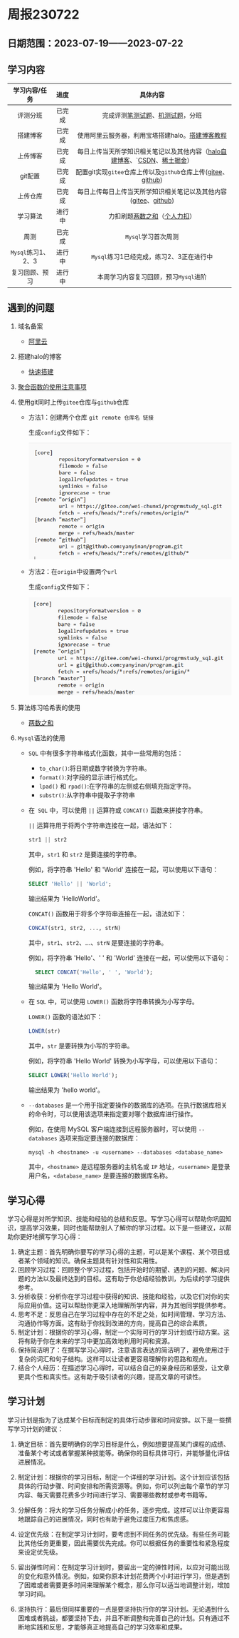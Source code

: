 # 周报230722

## 日期范围：2023-07-19——2023-07-22

## 学习内容

|   学习内容/任务    |  进度  |                           具体内容                           |
| :----------------: | :----: | :----------------------------------------------------------: |
|      评测分班      | 已完成 | 完成评测[笔测试题](http://39.105.197.178/archives/%E7%AC%94%E8%AF%95%E8%AF%84%E6%B5%8B%E9%A2%98md)、[机测试题](http://39.105.197.178/archives/%E6%9C%BA%E8%AF%95%E8%AF%84%E6%B5%8B%E9%A2%98md)，分班 |
|      搭建博客      | 已完成 | 使用阿里云服务器，利用宝塔搭建halo。[搭建博客教程](http://39.105.197.178/archives/%E5%BF%AB%E9%80%9F%E7%BD%91%E7%AB%99%E6%90%AD%E5%BB%BAhalomd) |
|      上传博客      | 已完成 | 每日上传当天所学知识相关笔记以及其他内容（[halo自建博客](http://39.105.197.178/)、`[CSDN](https://blog.csdn.net/qq_51909595?spm=1000.2115.3001.5343)、[稀土掘金](https://juejin.cn/user/1533181111304876)） |
|      git配置       | 已完成 | 配置git实现`gitee`仓库上传以及`github`仓库上传([gitee](https://gitee.com/wei-chunxi)、[github](https://github.com/yanyinan/)) |
|      上传仓库      | 已完成 | 每日上传每日上传当天所学知识相关笔记以及其他内容([gitee](https://gitee.com/wei-chunxi)、[github](https://github.com/yanyinan/)) |
|      学习算法      | 进行中 | 力扣刷题[两数之和](http://39.105.197.178/archives/%E4%B8%A4%E6%95%B0%E4%B9%8B%E5%92%8Cmd)（[个人力扣](https://leetcode.cn/u/chunxi-wei/)） |
|        周测        | 已完成 |                     `Mysql`学习首次周测                      |
| `Mysql`练习1、2、3 | 进行中 |           `Mysql`练习1已经完成，练习2、3正在进行中           |
|   复习回顾、预习   | 进行中 |            本周学习内容复习回顾，预习`Mysql`进阶             |

## 遇到的问题

1. 域名备案

   - [阿里云](https://help.aliyun.com/document_detail/36922.html)

2. 搭建halo的博客

   - [快速搭建](http://39.105.197.178/archives/%E5%BF%AB%E9%80%9F%E7%BD%91%E7%AB%99%E6%90%AD%E5%BB%BAhalomd)

3. [聚合函数的使用注意事项](http://39.105.197.178/archives/mysql%E4%BD%BF%E7%94%A8%E8%81%9A%E5%90%88%E5%87%BD%E6%95%B0%E9%9C%80%E8%A6%81%E6%B3%A8%E6%84%8F%E7%9A%84%E4%BA%8B%E9%A1%B9md)

4. 使用git同时上传`gitee`仓库与`github`仓库

   - 方法1：创建两个仓库 `git remote 仓库名 链接`

     生成`config`文件如下：

     ![image-20230722184550908](%E5%91%A8%E6%8A%A5230722.assets/image-20230722184550908.png)

   - 方法2：在`origin`中设置两个`url`

     生成`config`文件如下：

     ![image-20230722184631958](%E5%91%A8%E6%8A%A5230722.assets/image-20230722184631958.png)

     

5. 算法练习哈希表的使用

   - [两数之和](http://39.105.197.178/archives/%E4%B8%A4%E6%95%B0%E4%B9%8B%E5%92%8Cmd)

6. `Mysql`语法的使用

   - `SQL` 中有很多字符串格式化函数，其中一些常用的包括：

     - `to_char()`:将日期或数字转换为字符串。
     - `format()`:对字段的显示进行格式化。
     - `lpad()` 和 `rpad()`:在字符串的左侧或右侧填充指定字符。
     - `substr()`:从字符串中提取子字符串
     
   - 在` SQL` 中，可以使用 `||` 运算符或 `CONCAT()` 函数来拼接字符串。

     `||` 运算符用于将两个字符串连接在一起，语法如下：

     ```sql
     str1 || str2
     ```
     
     其中，`str1` 和 `str2` 是要连接的字符串。

     例如，将字符串 'Hello' 和 'World' 连接在一起，可以使用以下语句：

     ```sql
     SELECT 'Hello' || 'World';
     ```
     
     输出结果为 'HelloWorld'。
     
     `CONCAT()` 函数用于将多个字符串连接在一起，语法如下：
     
     ```sql
     CONCAT(str1, str2, ..., strN)
     ```
     
     其中，`str1`、`str2`、...、`strN` 是要连接的字符串。
     
     例如，将字符串 'Hello'、' ' 和 'World' 连接在一起，可以使用以下语句：
     
     ```sql
       SELECT CONCAT('Hello', ' ', 'World');    
     ```
     
     输出结果为 'Hello World'。
     
   - 在 `SQL` 中，可以使用 `LOWER()` 函数将字符串转换为小写字母。

     `LOWER()` 函数的语法如下：

     ```sql
     LOWER(str)  
     ```
     
     其中，`str` 是要转换为小写的字符串。

     例如，将字符串 'Hello World' 转换为小写字母，可以使用以下语句：

     ```sql
     SELECT LOWER('Hello World');    
     ```
     
     输出结果为 'hello world'。
     
   - `--databases` 是一个用于指定要操作的数据库的选项。在执行数据库相关的命令时，可以使用该选项来指定要对哪个数据库进行操作。

     例如，在使用 MySQL 客户端连接到远程服务器时，可以使用 `--databases` 选项来指定要连接的数据库：

     ```shell
     mysql -h <hostname> -u <username> --databases <database_name>   
     ```
     
     其中，`<hostname>` 是远程服务器的主机名或 `IP` 地址，`<username>` 是登录用户名，`<database_name>` 是要连接的数据库名称。

     


## 学习心得

学习心得是对所学知识、技能和经验的总结和反思。写学习心得可以帮助你巩固知识，提高学习效果，同时也能帮助别人了解你的学习过程。以下是一些建议，以帮助你更好地撰写学习心得：

1. 确定主题：首先明确你要写的学习心得的主题，可以是某个课程、某个项目或者某个领域的知识。确保主题具有针对性和实用性。
2. 回顾学习过程：回顾整个学习过程，包括开始时的期望、遇到的问题、解决问题的方法以及最终达到的目标。这有助于你总结经验教训，为后续的学习提供参考。
3. 分析收获：分析你在学习过程中获得的知识、技能和经验，以及它们对你的实际应用价值。这可以帮助你更深入地理解所学内容，并为其他同学提供参考。
4. 思考不足：反思自己在学习过程中存在的不足之处，如时间管理、学习方法、沟通协作等方面。这有助于你找到改进的方向，提高自己的综合素质。
5. 制定计划：根据你的学习心得，制定一个实际可行的学习计划或行动方案。这将有助于你在未来的学习中更加高效地利用时间和资源。
6. 保持简洁明了：在撰写学习心得时，注意语言表达的简洁明了，避免使用过于复杂的词汇和句子结构。这样可以让读者更容易理解你的思路和观点。
7. 结合个人经历：在描述学习心得时，可以结合自己的亲身经历和感受，让文章更具个性和真实性。这有助于吸引读者的兴趣，提高文章的可读性。

## 学习计划

学习计划是指为了达成某个目标而制定的具体行动步骤和时间安排。以下是一些撰写学习计划的建议：

  1. 确定目标：首先要明确你的学习目标是什么，例如想要提高某门课程的成绩、准备某个考试或者掌握某种技能等。确保你的目标具体可行，并能够量化评估进展情况。

  2. 制定计划：根据你的学习目标，制定一个详细的学习计划。这个计划应该包括具体的行动步骤、时间安排和所需资源等。例如，你可以列出每个章节的学习内容、每天需要花费多少时间进行学习、需要哪些教材或参考书籍等。

  3. 分解任务：将大的学习任务分解成小的任务，逐步完成。这样可以让你更容易地跟踪自己的进展情况，同时也有助于避免过度压力和焦虑感。

  4. 设定优先级：在制定学习计划时，要考虑到不同任务的优先级。有些任务可能比其他任务更重要，因此需要优先完成。你可以根据任务的重要性和紧急程度来设定优先级。

  5. 留出弹性时间：在制定学习计划时，要留出一定的弹性时间，以应对可能出现的变化和意外情况。例如，如果你原本计划花费两个小时进行学习，但是遇到了困难或者需要更多时间来理解某个概念，那么你可以适当地调整计划，增加学习时间。

  6. 坚持执行：最后但同样重要的一点是要坚持执行你的学习计划。无论遇到什么困难或者挑战，都要坚持下去，并且不断调整和完善自己的计划。只有通过不断地实践和反思，才能够真正地提高自己的学习效率和成果。

